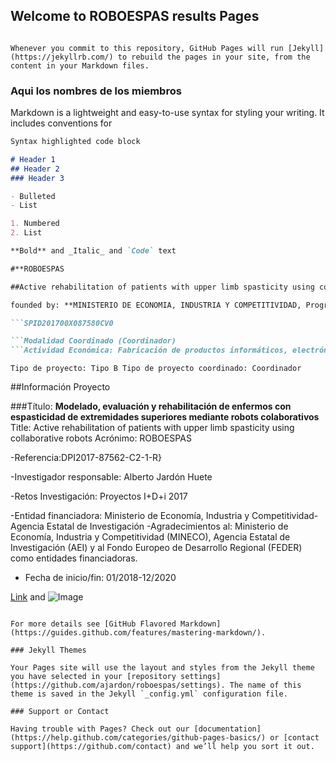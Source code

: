 ## Welcome to ROBOESPAS results Pages

```You can use the [editor on GitHub](https://github.com/ajardon/roboespas/edit/master/README.md) to maintain and preview the content for your website in Markdown files.

Whenever you commit to this repository, GitHub Pages will run [Jekyll](https://jekyllrb.com/) to rebuild the pages in your site, from the content in your Markdown files.
```
### Aqui los nombres de los miembros

Markdown is a lightweight and easy-to-use syntax for styling your writing. It includes conventions for

```markdown
Syntax highlighted code block

# Header 1
## Header 2
### Header 3

- Bulleted
- List

1. Numbered
2. List

**Bold** and _Italic_ and `Code` text

#**ROBOESPAS

##Active rehabilitation of patients with upper limb spasticity using collaborative robots**

founded by: **MINISTERIO DE ECONOMIA, INDUSTRIA Y COMPETITIVIDAD, Programa Estatal de I+D+i Orientada a los Retos de la Sociedad**

```SPID201700X087580CV0

```Modalidad Coordinado (Coordinador)
```Actividad Económica: Fabricación de productos informáticos, electrónicos y ópticos
```
```Tipo de proyecto: Tipo B Tipo de proyecto coordinado: Coordinador```

##Información Proyecto

###Título: **Modelado, evaluación y rehabilitación de enfermos con espasticidad de extremidades superiores mediante robots colaborativos**
Title: Active rehabilitation of patients with upper limb spasticity using collaborative robots
Acrónimo: ROBOESPAS

-Referencia:DPI2017-87562-C2-1-R}

-Investigador responsable: Alberto Jardón Huete

-Retos Investigación: Proyectos I+D+i 2017

-Entidad financiadora: Ministerio de Economía, Industria y Competitividad-Agencia Estatal de Investigación
-Agradecimientos al: Ministerio de Economía, Industria y Competitividad (MINECO), Agencia Estatal de Investigación (AEI) y al Fondo Europeo de Desarrollo Regional (FEDER) como entidades financiadoras.

- Fecha de inicio/fin: 01/2018-12/2020

[Link](url) and ![Image](src)
```

For more details see [GitHub Flavored Markdown](https://guides.github.com/features/mastering-markdown/).

### Jekyll Themes

Your Pages site will use the layout and styles from the Jekyll theme you have selected in your [repository settings](https://github.com/ajardon/roboespas/settings). The name of this theme is saved in the Jekyll `_config.yml` configuration file.

### Support or Contact

Having trouble with Pages? Check out our [documentation](https://help.github.com/categories/github-pages-basics/) or [contact support](https://github.com/contact) and we’ll help you sort it out.
